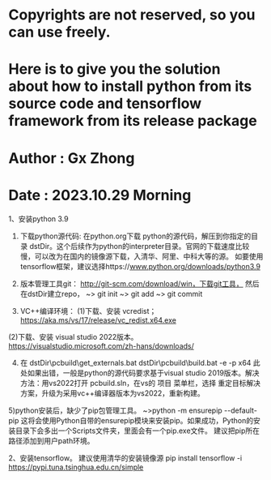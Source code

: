# Copyrights are not reserved, so you can use freely.
# Here is to give you the solution about how to install python from its source code and tensorflow framework from its release package
# Author : Gx Zhong
# Date   : 2023.10.29 Morning

1、安装python 3.9
1) 下载python源代码:
在python.org下载 python的源代码，解压到你指定的目录 dstDir。这个后续作为python的interpreter目录。官网的下载速度比较慢，可以改为在国内的镜像源下载，入清华、阿里、中科大等的源。
如要使用tensorflow框架，建议选择https://www.python.org/downloads/python3.9

2) 版本管理工具git：
http://git-scm.com/download/win，下载git工具，
然后在dstDir建立repo，
~> git init
~> git add <filename>
~> git commit

3) VC++编译环境：
(1)下载、安装 vcredist；
https://aka.ms/vs/17/release/vc_redist.x64.exe

(2)下载、安装 visual studio 2022版本。
https://visualstudio.microsoft.com/zh-hans/downloads/

4) 在 dstDir\pcbuild\get_externals.bat
dstDir\pcbuild\build.bat -e -p x64
此处如果出错，一般是python的源代码要求基于visual studio 2019版本。解决方法：用vs2022打开 pcbuild.sln，在vs的 项目 菜单栏，选择 重定目标解决方案，升级为采用vc++编译器版本为vs2022，重新构建。

5)python安装后，缺少了pip包管理工具。
~>python -m ensurepip --default-pip
这将会使用Python自带的ensurepip模块来安装pip。如果成功，Python的安装目录下会多出一个Scripts文件夹，里面会有一个pip.exe文件。
建议把pip所在路径添加到用户path环境。


2、安装tensorflow。
建议使用清华的安装镜像源
pip install tensorflow -i https://pypi.tuna.tsinghua.edu.cn/simple
